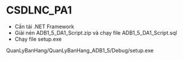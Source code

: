 # CSDLNC_PA1
- Cần tải .NET Framework
- Giải nén ADB1_5_DA1_Script.zip và chạy file ADB1_5_DA1_Script.sql
- Chạy file setup.exe

QuanLyBanHang/QuanLyBanHang_ADB1_5/Debug/setup.exe


